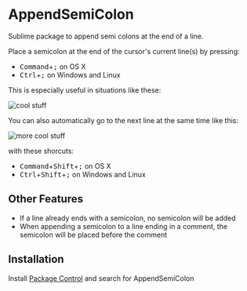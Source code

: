 # AppendSemiColon
Sublime package to append semi colons at the end of a line.

Place a semicolon at the end of the cursor's current line(s) by pressing:
+ <kbd>Command</kbd>+<kbd>;</kbd> on OS X
+ <kbd>Ctrl</kbd>+<kbd>;</kbd> on Windows and Linux

This is especially useful in situations like these:

![cool stuff](http://zippy.gfycat.com/DisfiguredParchedAfricanwilddog.gif)

You can also automatically go to the next line at the same time like this:

![more cool stuff](http://i.imgur.com/66mhs6h.gif)

with these shorcuts:
+ <kbd>Command</kbd>+<kbd>Shift</kbd>+<kbd>;</kbd> on OS X
+ <kbd>Ctrl</kbd>+<kbd>Shift</kbd>+<kbd>;</kbd> on Windows and Linux

## Other Features
+ If a line already ends with a semicolon, no semicolon will be added
+ When appending a semicolon to a line ending in a comment, the semicolon will be placed before the comment

## Installation

Install [Package Control](https://packagecontrol.io/installation) and search for AppendSemiColon
